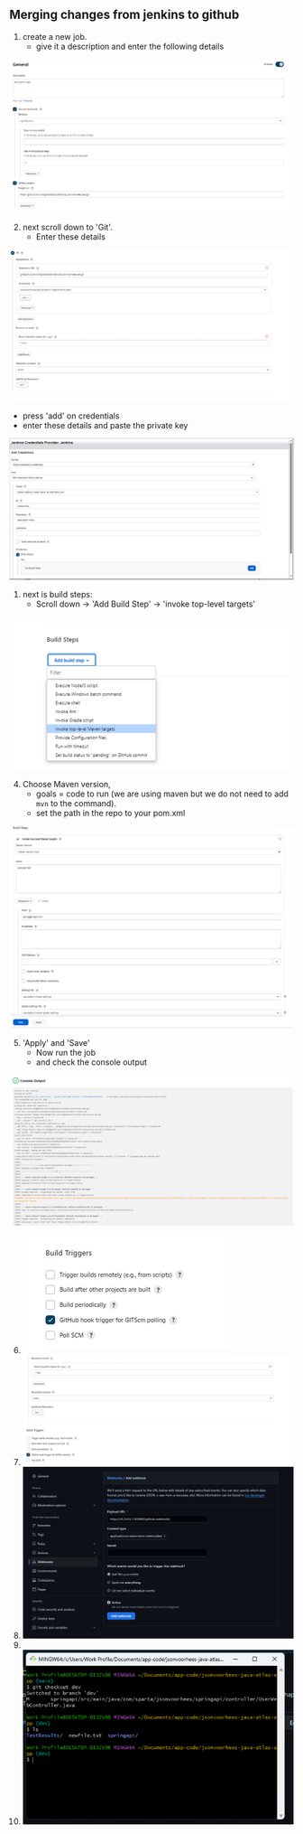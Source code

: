 ## Merging changes from jenkins to github

1. create a new job.
    - give it a description and enter the following details

![new job](<Screenshot 2024-01-10 113401.png>)

2. next scroll down to 'Git'.
    - Enter these details
   

![git](<Screenshot 2024-01-10 112125.png>)

   - press 'add' on credentials
   - enter these details and paste the private key
  
![Alt text](<Screenshot 2024-01-10 120406.png>)


1. next is build steps:
    - Scroll down -> 'Add Build Step' -> 'invoke top-level targets'

![build steps](<Screenshot 2024-01-10 105253.png>)

4. Choose Maven version,
    - goals = code to run (we are using maven but we do not need to add `mvn` to the command).
    - set the path in the repo to your pom.xml

![mvn](<Screenshot 2024-01-10 105740.png>)

5. 'Apply' and 'Save'
    - Now run the job
    - and check the console output 
  
![console output](<Screenshot 2024-01-10 115530.png>)

6. ![Alt text](<Screenshot 2024-01-10 120644.png>) 
7. ![Alt text](<Screenshot 2024-01-10 120810.png>)
8. ![Alt text](<Screenshot 2024-01-10 121224.png>)
9. 
10. ![Alt text](<Screenshot 2024-01-10 122037.png>)